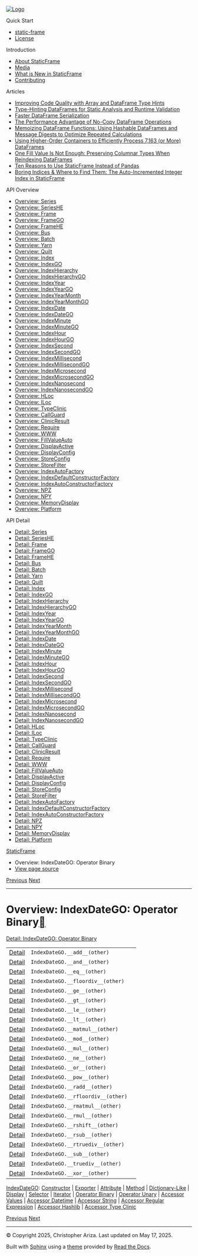 [![Logo](../_static/sf-logo-web_icon-small.png)](../index.md)

Quick Start

* [static-frame](../readme.md)
* [License](../license.md)

Introduction

* [About StaticFrame](../intro.md)
* [Media](../intro.md#media)
* [What is New in StaticFrame](../new.md)
* [Contributing](../contributing.md)

Articles

* [Improving Code Quality with Array and DataFrame Type Hints](../articles/guard.md)
* [Type-Hinting DataFrames for Static Analysis and Runtime Validation](../articles/ftyping.md)
* [Faster DataFrame Serialization](../articles/serialize.md)
* [The Performance Advantage of No-Copy DataFrame Operations](../articles/no_copy.md)
* [Memoizing DataFrame Functions: Using Hashable DataFrames and Message Digests to Optimize Repeated Calculations](../articles/hash.md)
* [Using Higher-Order Containers to Efficiently Process 7,163 (or More) DataFrames](../articles/uhoc.md)
* [One Fill Value Is Not Enough: Preserving Columnar Types When Reindexing DataFrames](../articles/fill_value.md)
* [Ten Reasons to Use StaticFrame Instead of Pandas](../articles/upgrade.md)
* [Boring Indices & Where to Find Them: The Auto-Incremented Integer Index in StaticFrame](../articles/aiii.md)

API Overview

* [Overview: Series](series.md)
* [Overview: SeriesHE](series_he.md)
* [Overview: Frame](frame.md)
* [Overview: FrameGO](frame_go.md)
* [Overview: FrameHE](frame_he.md)
* [Overview: Bus](bus.md)
* [Overview: Batch](batch.md)
* [Overview: Yarn](yarn.md)
* [Overview: Quilt](quilt.md)
* [Overview: Index](index.md)
* [Overview: IndexGO](index_go.md)
* [Overview: IndexHierarchy](index_hierarchy.md)
* [Overview: IndexHierarchyGO](index_hierarchy_go.md)
* [Overview: IndexYear](index_year.md)
* [Overview: IndexYearGO](index_year_go.md)
* [Overview: IndexYearMonth](index_year_month.md)
* [Overview: IndexYearMonthGO](index_year_month_go.md)
* [Overview: IndexDate](index_date.md)
* [Overview: IndexDateGO](index_date_go.md)
* [Overview: IndexMinute](index_minute.md)
* [Overview: IndexMinuteGO](index_minute_go.md)
* [Overview: IndexHour](index_hour.md)
* [Overview: IndexHourGO](index_hour_go.md)
* [Overview: IndexSecond](index_second.md)
* [Overview: IndexSecondGO](index_second_go.md)
* [Overview: IndexMillisecond](index_millisecond.md)
* [Overview: IndexMillisecondGO](index_millisecond_go.md)
* [Overview: IndexMicrosecond](index_microsecond.md)
* [Overview: IndexMicrosecondGO](index_microsecond_go.md)
* [Overview: IndexNanosecond](index_nanosecond.md)
* [Overview: IndexNanosecondGO](index_nanosecond_go.md)
* [Overview: HLoc](hloc.md)
* [Overview: ILoc](iloc.md)
* [Overview: TypeClinic](type_clinic.md)
* [Overview: CallGuard](call_guard.md)
* [Overview: ClinicResult](clinic_result.md)
* [Overview: Require](require.md)
* [Overview: WWW](www.md)
* [Overview: FillValueAuto](fill_value_auto.md)
* [Overview: DisplayActive](display_active.md)
* [Overview: DisplayConfig](display_config.md)
* [Overview: StoreConfig](store_config.md)
* [Overview: StoreFilter](store_filter.md)
* [Overview: IndexAutoFactory](index_auto_factory.md)
* [Overview: IndexDefaultConstructorFactory](index_default_constructor_factory.md)
* [Overview: IndexAutoConstructorFactory](index_auto_constructor_factory.md)
* [Overview: NPZ](npz.md)
* [Overview: NPY](npy.md)
* [Overview: MemoryDisplay](memory_display.md)
* [Overview: Platform](platform.md)

API Detail

* [Detail: Series](../api_detail/series.md)
* [Detail: SeriesHE](../api_detail/series_he.md)
* [Detail: Frame](../api_detail/frame.md)
* [Detail: FrameGO](../api_detail/frame_go.md)
* [Detail: FrameHE](../api_detail/frame_he.md)
* [Detail: Bus](../api_detail/bus.md)
* [Detail: Batch](../api_detail/batch.md)
* [Detail: Yarn](../api_detail/yarn.md)
* [Detail: Quilt](../api_detail/quilt.md)
* [Detail: Index](../api_detail/index.md)
* [Detail: IndexGO](../api_detail/index_go.md)
* [Detail: IndexHierarchy](../api_detail/index_hierarchy.md)
* [Detail: IndexHierarchyGO](../api_detail/index_hierarchy_go.md)
* [Detail: IndexYear](../api_detail/index_year.md)
* [Detail: IndexYearGO](../api_detail/index_year_go.md)
* [Detail: IndexYearMonth](../api_detail/index_year_month.md)
* [Detail: IndexYearMonthGO](../api_detail/index_year_month_go.md)
* [Detail: IndexDate](../api_detail/index_date.md)
* [Detail: IndexDateGO](../api_detail/index_date_go.md)
* [Detail: IndexMinute](../api_detail/index_minute.md)
* [Detail: IndexMinuteGO](../api_detail/index_minute_go.md)
* [Detail: IndexHour](../api_detail/index_hour.md)
* [Detail: IndexHourGO](../api_detail/index_hour_go.md)
* [Detail: IndexSecond](../api_detail/index_second.md)
* [Detail: IndexSecondGO](../api_detail/index_second_go.md)
* [Detail: IndexMillisecond](../api_detail/index_millisecond.md)
* [Detail: IndexMillisecondGO](../api_detail/index_millisecond_go.md)
* [Detail: IndexMicrosecond](../api_detail/index_microsecond.md)
* [Detail: IndexMicrosecondGO](../api_detail/index_microsecond_go.md)
* [Detail: IndexNanosecond](../api_detail/index_nanosecond.md)
* [Detail: IndexNanosecondGO](../api_detail/index_nanosecond_go.md)
* [Detail: HLoc](../api_detail/hloc.md)
* [Detail: ILoc](../api_detail/iloc.md)
* [Detail: TypeClinic](../api_detail/type_clinic.md)
* [Detail: CallGuard](../api_detail/call_guard.md)
* [Detail: ClinicResult](../api_detail/clinic_result.md)
* [Detail: Require](../api_detail/require.md)
* [Detail: WWW](../api_detail/www.md)
* [Detail: FillValueAuto](../api_detail/fill_value_auto.md)
* [Detail: DisplayActive](../api_detail/display_active.md)
* [Detail: DisplayConfig](../api_detail/display_config.md)
* [Detail: StoreConfig](../api_detail/store_config.md)
* [Detail: StoreFilter](../api_detail/store_filter.md)
* [Detail: IndexAutoFactory](../api_detail/index_auto_factory.md)
* [Detail: IndexDefaultConstructorFactory](../api_detail/index_default_constructor_factory.md)
* [Detail: IndexAutoConstructorFactory](../api_detail/index_auto_constructor_factory.md)
* [Detail: NPZ](../api_detail/npz.md)
* [Detail: NPY](../api_detail/npy.md)
* [Detail: MemoryDisplay](../api_detail/memory_display.md)
* [Detail: Platform](../api_detail/platform.md)

[StaticFrame](../index.md)

* Overview: IndexDateGO: Operator Binary
* [View page source](../_sources/api_overview/index_date_go-operator_binary.rst.txt)

[Previous](index_date_go-iterator.md "Overview: IndexDateGO: Iterator")
[Next](index_date_go-operator_unary.md "Overview: IndexDateGO: Operator Unary")

---

# Overview: IndexDateGO: Operator Binary[](#overview-indexdatego-operator-binary "Link to this heading")

[Detail: IndexDateGO: Operator Binary](../api_detail/index_date_go-operator_binary.md#api-detail-indexdatego-operator-binary)

|  |  |  |
| --- | --- | --- |
| [Detail](../api_detail/index_date_go-operator_binary.md#api-sig-indexdatego-add) | `IndexDateGO.__add__(other)` |  |
| [Detail](../api_detail/index_date_go-operator_binary.md#api-sig-indexdatego-and) | `IndexDateGO.__and__(other)` |  |
| [Detail](../api_detail/index_date_go-operator_binary.md#api-sig-indexdatego-eq) | `IndexDateGO.__eq__(other)` |  |
| [Detail](../api_detail/index_date_go-operator_binary.md#api-sig-indexdatego-floordiv) | `IndexDateGO.__floordiv__(other)` |  |
| [Detail](../api_detail/index_date_go-operator_binary.md#api-sig-indexdatego-ge) | `IndexDateGO.__ge__(other)` |  |
| [Detail](../api_detail/index_date_go-operator_binary.md#api-sig-indexdatego-gt) | `IndexDateGO.__gt__(other)` |  |
| [Detail](../api_detail/index_date_go-operator_binary.md#api-sig-indexdatego-le) | `IndexDateGO.__le__(other)` |  |
| [Detail](../api_detail/index_date_go-operator_binary.md#api-sig-indexdatego-lt) | `IndexDateGO.__lt__(other)` |  |
| [Detail](../api_detail/index_date_go-operator_binary.md#api-sig-indexdatego-matmul) | `IndexDateGO.__matmul__(other)` |  |
| [Detail](../api_detail/index_date_go-operator_binary.md#api-sig-indexdatego-mod) | `IndexDateGO.__mod__(other)` |  |
| [Detail](../api_detail/index_date_go-operator_binary.md#api-sig-indexdatego-mul) | `IndexDateGO.__mul__(other)` |  |
| [Detail](../api_detail/index_date_go-operator_binary.md#api-sig-indexdatego-ne) | `IndexDateGO.__ne__(other)` |  |
| [Detail](../api_detail/index_date_go-operator_binary.md#api-sig-indexdatego-or) | `IndexDateGO.__or__(other)` |  |
| [Detail](../api_detail/index_date_go-operator_binary.md#api-sig-indexdatego-pow) | `IndexDateGO.__pow__(other)` |  |
| [Detail](../api_detail/index_date_go-operator_binary.md#api-sig-indexdatego-radd) | `IndexDateGO.__radd__(other)` |  |
| [Detail](../api_detail/index_date_go-operator_binary.md#api-sig-indexdatego-rfloordiv) | `IndexDateGO.__rfloordiv__(other)` |  |
| [Detail](../api_detail/index_date_go-operator_binary.md#api-sig-indexdatego-rmatmul) | `IndexDateGO.__rmatmul__(other)` |  |
| [Detail](../api_detail/index_date_go-operator_binary.md#api-sig-indexdatego-rmul) | `IndexDateGO.__rmul__(other)` |  |
| [Detail](../api_detail/index_date_go-operator_binary.md#api-sig-indexdatego-rshift) | `IndexDateGO.__rshift__(other)` |  |
| [Detail](../api_detail/index_date_go-operator_binary.md#api-sig-indexdatego-rsub) | `IndexDateGO.__rsub__(other)` |  |
| [Detail](../api_detail/index_date_go-operator_binary.md#api-sig-indexdatego-rtruediv) | `IndexDateGO.__rtruediv__(other)` |  |
| [Detail](../api_detail/index_date_go-operator_binary.md#api-sig-indexdatego-sub) | `IndexDateGO.__sub__(other)` |  |
| [Detail](../api_detail/index_date_go-operator_binary.md#api-sig-indexdatego-truediv) | `IndexDateGO.__truediv__(other)` |  |
| [Detail](../api_detail/index_date_go-operator_binary.md#api-sig-indexdatego-xor) | `IndexDateGO.__xor__(other)` |  |

[IndexDateGO](index_date_go.md#api-overview-indexdatego): [Constructor](index_date_go-constructor.md#api-overview-indexdatego-constructor) | [Exporter](index_date_go-exporter.md#api-overview-indexdatego-exporter) | [Attribute](index_date_go-attribute.md#api-overview-indexdatego-attribute) | [Method](index_date_go-method.md#api-overview-indexdatego-method) | [Dictionary-Like](index_date_go-dictionary_like.md#api-overview-indexdatego-dictionary-like) | [Display](index_date_go-display.md#api-overview-indexdatego-display) | [Selector](index_date_go-selector.md#api-overview-indexdatego-selector) | [Iterator](index_date_go-iterator.md#api-overview-indexdatego-iterator) | [Operator Binary](#api-overview-indexdatego-operator-binary) | [Operator Unary](index_date_go-operator_unary.md#api-overview-indexdatego-operator-unary) | [Accessor Values](index_date_go-accessor_values.md#api-overview-indexdatego-accessor-values) | [Accessor Datetime](index_date_go-accessor_datetime.md#api-overview-indexdatego-accessor-datetime) | [Accessor String](index_date_go-accessor_string.md#api-overview-indexdatego-accessor-string) | [Accessor Regular Expression](index_date_go-accessor_regular_expression.md#api-overview-indexdatego-accessor-regular-expression) | [Accessor Hashlib](index_date_go-accessor_hashlib.md#api-overview-indexdatego-accessor-hashlib) | [Accessor Type Clinic](index_date_go-accessor_type_clinic.md#api-overview-indexdatego-accessor-type-clinic)

[Previous](index_date_go-iterator.md "Overview: IndexDateGO: Iterator")
[Next](index_date_go-operator_unary.md "Overview: IndexDateGO: Operator Unary")

---

© Copyright 2025, Christopher Ariza.
Last updated on May 17, 2025.

Built with [Sphinx](https://www.sphinx-doc.org/) using a
[theme](https://github.com/readthedocs/sphinx_rtd_theme)
provided by [Read the Docs](https://readthedocs.org).